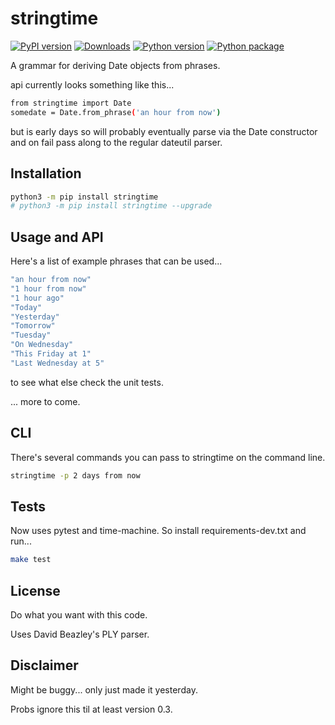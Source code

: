 # stringtime

[![PyPI version](https://badge.fury.io/py/stringtime.svg)](https://badge.fury.io/py/stringtime.svg)
[![Downloads](https://pepy.tech/badge/stringtime)](https://pepy.tech/project/stringtime)
[![Python version](https://img.shields.io/pypi/pyversions/stringtime.svg?style=flat)](https://img.shields.io/pypi/pyversions/stringtime.svg?style=flat)
[![Python package](https://github.com/byteface/stringtime/actions/workflows/python-package.yml/badge.svg?branch=master)](https://github.com/byteface/stringtime/actions/workflows/python-package.yml)

A grammar for deriving Date objects from phrases.

api currently looks something like this...

```bash
from stringtime import Date
somedate = Date.from_phrase('an hour from now')
```

but is early days so will probably eventually parse via the Date constructor and on fail pass along to the regular dateutil parser.

## Installation

```bash
python3 -m pip install stringtime
# python3 -m pip install stringtime --upgrade
```

## Usage and API

Here's a list of example phrases that can be used...

```bash
"an hour from now"
"1 hour from now"
"1 hour ago"
"Today"
"Yesterday"
"Tomorrow"
"Tuesday"
"On Wednesday"
"This Friday at 1"
"Last Wednesday at 5"
```

to see what else check the unit tests.

... more to come.

## CLI

There's several commands you can pass to stringtime on the command line.

```bash
stringtime -p 2 days from now
```

## Tests

Now uses pytest and time-machine. So install requirements-dev.txt and run...

```bash
make test
```

## License

Do what you want with this code.

Uses David Beazley's PLY parser.

## Disclaimer

Might be buggy... only just made it yesterday.

Probs ignore this til at least version 0.3.

